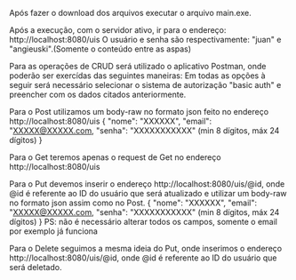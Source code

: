 Após fazer o download dos arquivos executar o arquivo main.exe.

Após a execução, com o servidor ativo, ir para o endereço: http://localhost:8080/uis
O usuário e senha são respectivamente: "juan" e "angieuski".(Somente o conteúdo entre as aspas)

Para as operações de CRUD será utilizado o aplicativo Postman, onde poderão ser exercídas das seguintes maneiras:
Em todas as opções à seguir será necessário selecionar o sistema de autorização "basic auth" e preencher com os dados citados anteriormente.

Para o Post utilizamos um body-raw no formato json feito no endereço http://localhost:8080/uis
{
    "nome": "XXXXXX",
    "email": "XXXXX@XXXXX.com,
    "senha": "XXXXXXXXXXX" (min 8 dígitos, máx 24 dígitos)
}

Para o Get teremos apenas o request de Get no endereço http://localhost:8080/uis

Para o Put devemos inserir o endereço http://localhost:8080/uis/@id, onde @id é referente ao ID do usuário que será atualizado e utilizar um body-raw no formato json assim como no Post.
{
    "nome": "XXXXXX",
    "email": "XXXXX@XXXXX.com,
    "senha": "XXXXXXXXXXX" (min 8 dígitos, máx 24 dígitos)
}
PS: não é necessário alterar todos os campos, somente o email por exemplo já funciona

Para o Delete seguimos a mesma ideia do Put, onde inserimos o endereço http://localhost:8080/uis/@id, onde @id é referente ao ID do usuário que será deletado.
